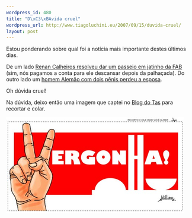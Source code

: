 ```yaml
--- 
wordpress_id: 480
title: "D\xC3\xBAvida cruel"
wordpress_url: http://www.tiagoluchini.eu/2007/09/15/duvida-cruel/
layout: post
---
```

Estou ponderando sobre qual foi a notícia mais importante destes últimos dias.

De um lado [Renan Calheiros resolveu dar um passeio em jatinho da FAB](http://josiasdesouza.folha.blog.uol.com.br/arch2007-09-09_2007-09-15.html#2007_09-14_16_04_01-10045644-0) (sim, nós pagamos a conta para ele descansar depois da palhaçada). Do outro lado um [homem Alemão com dois pênis perdeu a esposa](http://www.ananova.com/news/story/sm_1315211.html).

Oh dúvida cruel!

Na dúvida, deixo então uma imagem que captei no [Blog do Tas](http://marcelotas.blog.uol.com.br/arch2007-09-01_2007-09-15.html#2007_09-13_14_11_39-5886357-0) para recortar e colar.

![Renan Vergonha](/wp-content/uploads/2007/09/renan_vergonha.jpg)
